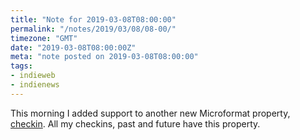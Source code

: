 ```yaml
---
title: "Note for 2019-03-08T08:00:00"
permalink: "/notes/2019/03/08/08-00/"
timezone: "GMT"
date: "2019-03-08T08:00:00Z"
meta: "note posted on 2019-03-08T08:00:00"
tags:
- indieweb
- indienews
---
```

This morning I added support to another new Microformat property, [checkin](http://microformats.org/wiki/h-entry). All my checkins, past and future have this property.
